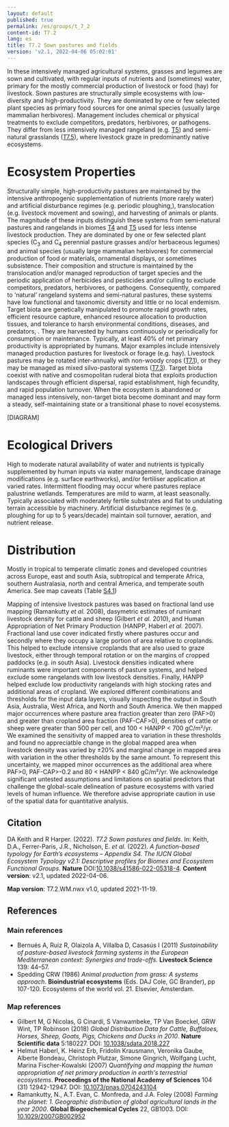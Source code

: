 ```yaml
---
layout: default
published: true
permalink: /es/groups/t_7_2
content-id: T7.2
lang: es
title: T7.2 Sown pastures and fields
version: 'v2.1, 2022-04-06 05:02:01'
---
```


In these intensively managed agricultural systems, grasses and legumes are sown and cultivated, with regular inputs of nutrients and (sometimes) water, primary for the mostly commercial production of livestock or food (hay) for livestock. Sown pastures are structurally simple ecosystems with low-diversity and high-productivity. They are dominated by one or few selected plant species as primary food sources for one animal species (usually large mammalian herbivores). Management includes chemical or physical treatments to exclude competitors, predators, herbivores, or pathogens. They differ from less intensively managed rangeland (e.g. [T5](/explore/biomes/T5)) and semi-natural grasslands ([T7.5](/explore/groups/T7.5)), where livestock graze in predominantly native ecosystems.

# Ecosystem Properties
 
Structurally simple, high-productivity pastures are maintained by the intensive anthropogenic supplementation of nutrients (more rarely water) and artificial disturbance regimes (e.g. periodic ploughing,), translocation (e.g. livestock movement and sowing), and harvesting of animals or plants. The magnitude of these inputs distinguish these systems from semi-natural pastures and rangelands in biomes [T4](/explore/biomes/T4) and [T5](/explore/biomes/T5) used for less intense livestock production. They are dominated by one or few selected plant species (C<sub>3</sub> and C<sub>4</sub> perennial pasture grasses and/or herbaceous legumes) and animal species (usually large mammalian herbivores) for commercial production of food or materials, ornamental displays, or sometimes subsistence. Their composition and structure is maintained by the translocation and/or managed reproduction of target species and the periodic application of herbicides and pesticides and/or culling to exclude competitors, predators, herbivores, or pathogens. Consequently, compared to ‘natural’ rangeland systems and semi-natural pastures, these systems have low functional and taxonomic diversity and little or no local endemism. Target biota are genetically manipulated to promote rapid growth rates, efficient resource capture, enhanced resource allocation to production tissues, and tolerance to harsh environmental conditions, diseases, and predators, . They are harvested by humans continuously or periodically for consumption or maintenance. Typically, at least 40% of net primary productivity is appropriated by humans. Major examples include intensively managed production pastures for livestock or forage (e.g. hay). Livestock pastures may be rotated inter-annually with non-woody crops ([T7.1](/explore/groups/T7.1)), or they may be managed as mixed silvo-pastoral systems ([T7.3](/explore/groups/T7.3)). Target biota coexist with native and cosmopolitan ruderal biota that exploits production landscapes through efficient dispersal, rapid establishment, high fecundity, and rapid population turnover. When the ecosystem is abandoned or managed less intensively, non-target biota become dominant and may form a steady, self-maintaining state or a transitional phase to novel ecosystems.

[DIAGRAM]

# Ecological Drivers
 
High to moderate natural availability of water and nutrients is typically supplemented by human inputs via water management, landscape drainage modifications (e.g. surface earthworks), and/or fertiliser application at varied rates. Intermittent flooding may occur where pastures replace palustrine wetlands. Temperatures are mild to warm, at least seasonally. Typically associated with moderately fertile substrates and flat to undulating terrain accessible by machinery. Artificial disturbance regimes (e.g. ploughing for up to 5 years/decade) maintain soil turnover, aeration, and nutrient release.
 
# Distribution
 
Mostly in tropical to temperate climatic zones and developed countries across Europe, east and south Asia, subtropical and temperate Africa, southern Australasia, north and central America, and temperate south America. See map caveats (Table [S4.1](/explore/groups/S4.1))

Mapping of intensive livestock pastures was based on fractional land use mapping (Ramankutty _et al._ 2008), dasymetric estimates of ruminant livestock density for cattle and sheep (Gilbert _et al._ 2010), and Human Appropriation of Net Primary Production (HANPP, Haberl _et al._ 2007). Fractional land use cover indicated firstly where pastures occur and secondly where they occupy a large portion of area relative to croplands. This helped to exclude intensive croplands that are also used to graze livestock, either through temporal rotation or on the margins of cropped paddocks (e.g. in south Asia). Livestock densities indicated where ruminants were important components of pasture systems, and helped exclude some rangelands with low livestock densities. Finally, HANPP helped exclude low productivity rangelands with high stocking rates and additional areas of cropland. We explored different combinations and thresholds for the input data layers, visually inspecting the output in South Asia, Australia, West Africa, and North and South America. We then mapped major occurrences where pasture area fraction greater than zero (PAF>0) and greater than cropland area fraction (PAF-CAF>0), densities of cattle or sheep were greater than 500 per cell, and 100 < HANPP < 700 gC/m²/yr. We examined the sensitivity of mapped area to variation in these thresholds and found no appreciatble change in the global mapped area when livestock density was varied by ±20% and marginal change in mapped area with variation in the other thresholds by the same amount. To represent this uncertainty, we mapped minor occurrences as the additional area where PAF>0, PAF-CAP>-0.2 and 80 < HANPP < 840 gC/m²/yr. We acknowledge significant untested assumptions and limitations on spatial predictors that challenge the global-scale delineation of pasture ecosystems with varied levels of human influence. We therefore advise appropriate caution in use of the spatial data for quantitative analysis.

## Citation

DA Keith and R Harper. (2022). *T7.2 Sown pastures and fields*. In: Keith, D.A., Ferrer-Paris, J.R., Nicholson, E. *et al.* (2022). *A function-based typology for Earth’s ecosystems – Appendix S4. The IUCN Global Ecosystem Typology v2.1: Descriptive profiles for Biomes and Ecosystem Functional Groups*. **Nature** DOI:[10.1038/s41586-022-05318-4](https://doi.org/10.1038/s41586-022-05318-4).
**Content version**: v2.1, updated 2022-04-06.

**Map version**: T7.2.WM.nwx v1.0, updated 2021-11-19.

## References

### Main references
* Bernués A, Ruiz R, Olaizola A, Villalba D, Casasús I  (2011) *Sustainability of pasture-based livestock farming systems in the European Mediterranean context: Synergies and trade-offs*. **Livestock Science** 139: 44–57.
* Spedding CRW  (1986) *Animal production from grass: A systems approach*. **Bioindustrial ecosystems** (Eds. DAJ Cole, GC Brander), pp 107-120. Ecosystems of the world vol. 21. Elsevier, Amsterdam.

### Map references
* Gilbert M, G Nicolas, G Cinardi, S Vanwambeke, TP Van Boeckel, GRW Wint, TP Robinson  (2018) *Global Distribution Data for Cattle, Buffaloes, Horses, Sheep, Goats, Pigs, Chickens and Ducks in 2010*. **Nature Scientific data** 5:180227. DOI: [10.1038/sdata.2018.227](http://doi.org/10.1038/sdata.2018.227)
* Helmut Haberl, K. Heinz Erb, Fridolin Krausmann, Veronika Gaube, Alberte Bondeau, Christoph Plutzar, Simone Gingrich, Wolfgang Lucht, Marina Fischer-Kowalski (2007) *Quantifying and mapping the human appropriation of net primary production in earth's terrestrial ecosystems*. **Proceedings of the National Academy of Sciences** 104 (31) 12942-12947. DOI: [10.1073/pnas.0704243104](http://doi.org/10.1073/pnas.0704243104)
* Ramankutty, N., A.T. Evan, C. Monfreda, and J.A. Foley (2008) *Farming the planet: 1. Geographic distribution of global agricultural lands in the year 2000*. **Global Biogeochemical Cycles** 22, GB1003. DOI: [10.1029/2007GB002952](http://doi.org/10.1029/2007GB002952)

